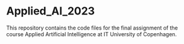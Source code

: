 # Applied_AI_2023
This repository contains the code files for the final assignment of the course Applied Artificial Intelligence at IT University of Copenhagen.
